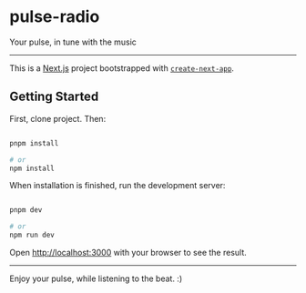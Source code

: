 # pulse-radio
Your pulse, in tune with the music

---

This is a [Next.js](https://nextjs.org) project bootstrapped with [`create-next-app`](https://nextjs.org/docs/app/api-reference/cli/create-next-app).

## Getting Started

First, clone project. Then:

```bash

pnpm install

# or
npm install

```

When installation is finished, run the development server:

```bash

pnpm dev

# or
npm run dev

```

Open [http://localhost:3000](http://localhost:3000) with your browser to see the result.

---

Enjoy your pulse, while listening to the beat. :)

